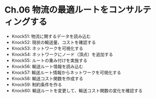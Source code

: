 # Ch.06 物流の最適ルートをコンサルティングする

- Knock51: 物流に関するデータを読み込む
- Knock52: 現状の輸送量、コストを確認する
- Knock53: ネットワークを可視化する
- Knock54: ネットワークにノード（頂点）を追加する
- Knock55: ルートの重み付けを実施する
- Knock56: 輸送ルート情報を読み込む
- Knock57: 輸送ルート情報からネットワークを可視化する
- Knock58: 輸送コスト関数を作成する
- Knock59: 制約条件を作る
- Knock60: 輸送ルートを変更して、輸送コスト関数の変化を確認する
